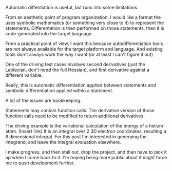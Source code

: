 <!--
.. title: Differentiable Symbolic Programming
.. slug: differentiable-symbolic-programming
.. date: 2023-06-19 00:20:57 UTC-05:00
.. tags: 
.. category: 
.. link: 
.. description: 
.. type: text
-->


Automatic diffentiation is useful, but runs into some limitations.

From an aesthetic point of program organization, I would like a format
the uses symbolic mathematics (or something very close to it) to represent
the statements.
Differentation is then performed on those statements, then it is code-generated
into the target language.


From a practical point of view, I want this because autodifferentiation tools
are not always available for the target platform and language.
And existing tools don't always work the way I want (or at least I can't figure
 it out)

One of the driving test cases involves second derivatives (just the Laplacian,
 don't need the full Hessian), and first derivative against a different
 variable.


Really, this is automatic differentiation applied between statements and
 symbolic differentiation applied within a statement.

A lot of the issues are bookkeeping.

Statements may contain function calls.
The derivative version of those function calls need to be modified to return additional derivatives.


The driving example is the variational calculation of the energy of a helium atom.
(Insert link)
It is an integral over 2 3D electron coordinates, resulting a 6 dimensional
 integral.   For this post I'm interested in generaing the integrand,
 and leave the integral evaluation elsewhere.

I make progress, and then stall out, drop the project, and then have to
pick it up when I come back to it.
I'm hoping being more public about it might force me to push development
further.

